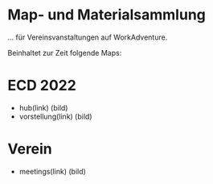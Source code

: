 # Map- und Materialsammlung 
... für Vereinsvanstaltungen auf WorkAdventure.

Beinhaltet zur Zeit folgende Maps:

# ECD 2022
  - hub(link)
  (bild)
  - vorstellung(link)
  (bild)
# Verein
  - meetings(link)
  (bild)
